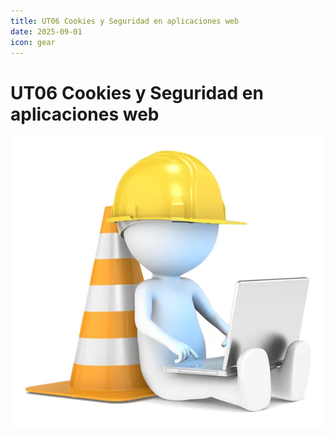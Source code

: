 ```yaml
---
title: UT06 Cookies y Seguridad en aplicaciones web
date: 2025-09-01    
icon: gear
---
```


# UT06 Cookies y Seguridad en aplicaciones web
![En construcción](/images/under-construction.jpg)

<!--
En este capítulo vamos a profundizar en varios aspectos de vital importancia para las aplicaciones web.

Por un lado, tenemos las cookies y las sesiones, dos mecanismos que permiten a la aplicación mantener vivas algunas variables de forma indefinida.

Después estudiaremos un problema endémico a las aplicaciones web: la seguridad. En efecto, al tratarse de aplicaciones que, por definición, están permanentemente conectadas a la red, son susceptibles de recibir ataques de manera continua e indiscriminada. Y, de hecho, lo hacen. Veremos cuáles son los tipos de ataque más frecuente y cómo podemos proteger nuestra aplicación contra ellos, algo en lo que juegan un papel importante las cookies y las variables de sesión.

Por último, nos centraremos en algo muy relacionado con la seguridad: la autenticación de usuarios para acceder a la aplicación. La mayor parte de las aplicaciones web necesitan un mecanismo seguro de autenticación. Veremos en qué consisten las listas de control de acceso y plantearemos una implementación muy completa en la que pondremos en práctica todo lo que hemos aprendido hasta ahora e incluso iremos un paso más allá al introducir la arquitectura MVC, que veremos en el siguiente tema.


## Seguridad en aplicaciones de servidor

### Autenticación y Autorización
La autenticación y la autorización son dos aspectos fundamentales en las aplicaciones en red. A continuación, te explico la importancia de cada uno de ellos:

1. Autenticación:
La autenticación se refiere al proceso de verificar la identidad de un usuario o entidad que intenta acceder a un sistema. Es esencial para garantizar que solo los usuarios legítimos tengan acceso a los recursos y funcionalidades de una aplicación. Al autenticar a los usuarios, se asegura que sean quienes dicen ser, generalmente mediante la verificación de credenciales, como un nombre de usuario y una contraseña. La autenticación es crucial para prevenir el acceso no autorizado y proteger la información sensible.

2. Autorización:
La autorización se ocupa de determinar qué acciones o recursos están permitidos para un usuario autenticado en una aplicación. Después de que un usuario se autentica, la autorización establece los permisos y los niveles de acceso que se le otorgan. Esto se logra mediante la asignación de roles, privilegios o permisos específicos a los usuarios. La autorización garantiza que los usuarios solo puedan acceder a los recursos y realizar acciones para los que tienen permiso, evitando así posibles abusos o violaciones de seguridad.

La importancia de la sesión en la autenticación y autorización radica en mantener el estado y la continuidad de la identidad del usuario durante su interacción con la aplicación. Una sesión representa la conexión entre el usuario y la aplicación, y permite mantener información relevante y contextual sobre el usuario autenticado. Algunos aspectos clave son:

- Gestión de sesiones: La aplicación debe establecer y gestionar correctamente las sesiones para cada usuario autenticado. Esto implica asignar un identificador único a cada sesión y mantener un registro de las sesiones activas.

- Almacenamiento de información de sesión: Durante una sesión, se pueden almacenar datos relevantes, como la identificación del usuario, los roles asignados, las preferencias o cualquier otra información necesaria para personalizar la experiencia del usuario o aplicar reglas de autorización.

- Control de acceso basado en sesiones: La información de sesión se utiliza para verificar la autorización de cada solicitud o acción realizada por el usuario. Se pueden aplicar controles de acceso a nivel de sesión para garantizar que el usuario tenga los permisos adecuados para llevar a cabo una determinada acción.

- Caducidad y cierre de sesiones: Es importante establecer políticas de caducidad de sesiones para proteger la seguridad de la aplicación. Las sesiones deben cerrarse automáticamente después de un período de inactividad o cuando el usuario cierra explícitamente la sesión.

En resumen, la autenticación y la autorización son fundamentales para garantizar la seguridad y el control de acceso en las aplicaciones en red. La sesión desempeña un papel crucial en la gestión de la identidad del usuario y en la aplicación de políticas de autorización, permitiendo una interacción segura y personalizada entre el usuario y la aplicación.

#### JWT

[JWT](https://jwt.io/) (JSON Web Tokens) es un estándar abierto (RFC 7519) que define un formato compacto y seguro para transmitir información entre partes como un objeto JSON. Se utiliza comúnmente en aplicaciones web y móviles para la autenticación y autorización de usuarios. JWT es una forma eficiente de transmitir información de manera segura y confiable, ya que los tokens están firmados digitalmente.

Aquí está cómo se relacionan los conceptos de autenticación, autorización y JWT:

1. Autenticación:
JWT se utiliza para autenticar a los usuarios mediante la generación de un token JWT firmado digitalmente. Cuando un usuario se autentica en una aplicación, se genera un JWT que contiene información sobre la identidad del usuario, como su ID de usuario o su nombre de usuario. Este token se devuelve al cliente y se almacena en el lado del cliente (por ejemplo, en las cookies o en el almacenamiento local del navegador) para su uso posterior en las solicitudes posteriores.

2. Autorización:
Una vez que un usuario se ha autenticado y posee un JWT válido, la aplicación puede utilizar la información contenida en el token para autorizar las solicitudes del usuario. El JWT puede contener información adicional, como los roles o permisos del usuario. La aplicación puede verificar y decodificar el JWT para obtener esta información y tomar decisiones sobre qué recursos o funcionalidades se le permiten al usuario acceder.

Implementación de JWT:

La implementación de JWT generalmente implica los siguientes pasos

![](/images/dwes/jwt01.jpg)

1. Generación del token:
Después de que un usuario se autentica correctamente, se genera un JWT utilizando una biblioteca JWT. El token se compone de tres partes separadas por puntos: el encabezado, el cuerpo y la firma. El encabezado contiene información sobre el algoritmo de firma utilizado, como HMAC o RSA. El cuerpo contiene los datos del usuario, como su ID o roles. La firma se genera utilizando una clave secreta conocida solo por el servidor.

2. Envío y almacenamiento del token:
El token JWT se envía al cliente (generalmente en la respuesta del servidor) y se almacena en el lado del cliente (por ejemplo, en las cookies o en el almacenamiento local del navegador). El cliente debe incluir el token en cada solicitud subsiguiente para demostrar su autenticidad y autorización.

3. Validación del token:
Cuando el cliente realiza una solicitud al servidor, el servidor debe validar el token JWT enviado por el cliente. Esto implica verificar la firma del token utilizando la clave secreta conocida solo por el servidor. Además, se comprueba si el token ha expirado y si los datos contenidos en el token son válidos y confiables.

4. Autorización basada en el token:
Una vez que el servidor ha validado el token JWT, puede utilizar la información contenida en el token para autorizar las solicitudes del cliente. Esto puede implicar verificar los roles o permisos del usuario y permitir o denegar el acceso a los recursos o funcionalidades correspondientes.

JWT proporciona una forma segura y eficiente de autenticar y autorizar usuarios en aplicaciones en red. Al utilizar tokens firmados digitalmente, se garantiza la integridad y la autenticidad de la información transmitida. Además, JWT permite una implementación sin estado, lo que significa que el servidor no necesita almacenar información sobre los usuarios autenticados, lo que simplifica la escalabilidad y el rendimiento de la aplicación.

![](/images/dwes/jwt02.png)

## SSL/TSL
SSL (Secure Sockets Layer) y TLS (Transport Layer Security) son protocolos de seguridad que proporcionan cifrado y autenticación para las comunicaciones en línea. Ambos protocolos son fundamentales para garantizar la privacidad y la integridad de los datos transmitidos a través de redes como Internet. A continuación, te explico la importancia de SSL/TLS en las comunicaciones:

1. Cifrado de datos: SSL/TLS utiliza algoritmos de cifrado para proteger los datos transmitidos entre un cliente y un servidor. Esto significa que los datos se convierten en un formato ilegible para terceros no autorizados, lo que garantiza la confidencialidad de la información sensible, como contraseñas, datos personales o información financiera.

2. Autenticación del servidor: SSL/TLS permite verificar la identidad del servidor al que un cliente se conecta. Esto se logra mediante certificados digitales emitidos por autoridades de certificación confiables. La autenticación del servidor ayuda a prevenir ataques de intermediarios, donde un tercero intenta suplantar al servidor y obtener información confidencial.

3. Integridad de los datos: SSL/TLS utiliza funciones de resumen (hashing) y firmas digitales para garantizar la integridad de los datos transmitidos. Esto significa que cualquier modificación o alteración de los datos durante la transmisión será detectada, ya que la firma digital no coincidirá con los datos recibidos.

4. Confianza y seguridad: Al implementar SSL/TLS, se establece una capa adicional de confianza y seguridad en las comunicaciones en línea. Los usuarios pueden tener la tranquilidad de que sus datos están protegidos y que están interactuando con el sitio o servicio legítimo.

### Handshake
El handshake (apretón de manos) es un proceso fundamental en el establecimiento de una conexión segura utilizando los protocolos SSL/TLS. Durante el handshake, el cliente y el servidor intercambian información y acuerdan los parámetros de cifrado y autenticación necesarios para establecer una conexión segura. A continuación, te explico los pasos principales del handshake:

![](/images/dwes/tsl.png)

1. Cliente envía solicitud de conexión: El cliente envía una solicitud de conexión al servidor indicando su intención de establecer una conexión segura utilizando SSL/TLS.

2. Servidor responde con certificado: El servidor responde enviando su certificado digital, que contiene su clave pública y otros detalles relevantes. El certificado está firmado por una autoridad de certificación confiable.

3. Cliente verifica el certificado: El cliente verifica la autenticidad del certificado del servidor. Esto implica comprobar la validez del certificado, la cadena de confianza y la firma digital. Si el certificado no es válido o no se puede verificar, el cliente puede abortar la conexión.

4. Cliente genera clave de sesión: El cliente genera una clave de sesión aleatoria que se utilizará para cifrar los datos durante la conexión. La clave de sesión se cifra con la clave pública del servidor y se envía al servidor.

5. Servidor desencripta la clave de sesión: El servidor utiliza su clave privada para desencriptar la clave de sesión enviada por el cliente y la recupera.

6. Cliente y servidor acuerdan parámetros de cifrado: El cliente y el servidor acuerdan los parámetros de cifrado y autenticación que se utilizarán durante la conexión. Esto incluye el algoritmo de cifrado, el modo de operación, la longitud de la clave y otros detalles.

7. Cliente y servidor intercambian mensajes cifrados: A partir de este punto, el cliente y el servidor utilizan la clave de sesión compartida para cifrar y descifrar los mensajes que se envían durante la conexión.

Una vez completado el handshake, la conexión se considera segura y tanto el cliente como el servidor pueden comenzar a intercambiar datos de manera cifrada. El handshake se realiza solo al establecer la conexión inicial y no se repite durante la comunicación.

### Generación de Certificados
Para generar un certificado en Windows que pueda ser utilizado en Java, puedes seguir los siguientes pasos:

1. Abre la consola de comandos de Windows (cmd).

2. Navega hasta el directorio donde deseas generar el certificado.

3. Ejecuta el siguiente comando para generar un archivo de clave privada (.key) y una solicitud de firma de certificado (.csr):

   ```shell
   keytool -genkeypair -alias myalias -keyalg RSA -keysize 2048 -keystore keystore.jks
   ```

   Reemplaza `myalias` con el nombre que desees para el alias del certificado y `keystore.jks` con el nombre que desees para el archivo de almacén de claves.

4. A continuación, se te pedirá que ingreses una contraseña para el almacén de claves y también para la clave privada del certificado. Ingresa y confirma las contraseñas.

5. Luego, se te solicitará información sobre el propietario del certificado, como el nombre, la organización, la unidad organizativa, el país, etc. Proporciona la información requerida y presiona Enter.

6. Una vez completados los pasos anteriores, se generará el archivo de almacén de claves (`keystore.jks`) en el directorio actual.

7. Ahora, para exportar el certificado del almacén de claves en formato X.509 (.cer), ejecuta el siguiente comando:

   ```shell
   keytool -exportcert -alias myalias -keystore keystore.jks -file certificate.cer
   ```

   Reemplaza `myalias` con el nombre del alias que hayas utilizado anteriormente y `certificate.cer` con el nombre que desees para el archivo de certificado exportado.

8. Ahora tienes el certificado exportado en formato X.509 (`certificate.cer`) que puedes utilizar en tu aplicación Java.

Recuerda que el archivo de almacén de claves (`keystore.jks`) contiene tanto el certificado como la clave privada y debe mantenerse seguro.

#### Ejemplo
Aquí tienes un ejemplo básico de un programa cliente-servidor en Java que intercambia datos utilizando SSL/TLS con un certificado ubicado en la carpeta "cert":

Servidor:
```java
import javax.net.ssl.*;
import java.io.*;

public class SSLServer {
    public static void main(String[] args) {
        int port = 12345;
        String keystorePath = "cert/keystore.jks";
        String keystorePassword = "password";

        try {
            // Configurar el SSLContext
            SSLContext sslContext = SSLContext.getInstance("TLS");
            KeyManagerFactory keyManagerFactory = KeyManagerFactory.getInstance("SunX509");
            KeyStore keyStore = KeyStore.getInstance("JKS");

            // Cargar el certificado del almacén de claves
            FileInputStream fis = new FileInputStream(keystorePath);
            keyStore.load(fis, keystorePassword.toCharArray());
            fis.close();

            keyManagerFactory.init(keyStore, keystorePassword.toCharArray());
            sslContext.init(keyManagerFactory.getKeyManagers(), null, null);

            // Crear el servidor SSL
            SSLServerSocketFactory sslServerSocketFactory = sslContext.getServerSocketFactory();
            SSLServerSocket sslServerSocket = (SSLServerSocket) sslServerSocketFactory.createServerSocket(port);

            System.out.println("Servidor iniciado. Esperando conexiones...");

            // Esperar por conexiones entrantes
            SSLSocket sslSocket = (SSLSocket) sslServerSocket.accept();

            // Leer datos del cliente
            BufferedReader reader = new BufferedReader(new InputStreamReader(sslSocket.getInputStream()));
            String message = reader.readLine();
            System.out.println("Mensaje recibido del cliente: " + message);

            // Enviar respuesta al cliente
            PrintWriter writer = new PrintWriter(sslSocket.getOutputStream(), true);
            writer.println("Respuesta del servidor: ¡Hola cliente!");

            // Cerrar conexiones
            writer.close();
            reader.close();
            sslSocket.close();
            sslServerSocket.close();
        } catch (Exception e) {
            e.printStackTrace();
        }
    }
}
```

Cliente:
```java
import javax.net.ssl.*;
import java.io.*;

public class SSLClient {
    public static void main(String[] args) {
        String serverHost = "localhost";
        int serverPort = 12345;
        String truststorePath = "cert/truststore.jks";
        String truststorePassword = "password";

        try {
            // Configurar el SSLContext
            SSLContext sslContext = SSLContext.getInstance("TLS");
            TrustManagerFactory trustManagerFactory = TrustManagerFactory.getInstance("SunX509");
            KeyStore trustStore = KeyStore.getInstance("JKS");

            // Cargar el certificado del almacén de confianza
            FileInputStream fis = new FileInputStream(truststorePath);
            trustStore.load(fis, truststorePassword.toCharArray());
            fis.close();

            trustManagerFactory.init(trustStore);
            sslContext.init(null, trustManagerFactory.getTrustManagers(), null);

            // Crear el socket SSL
            SSLSocketFactory sslSocketFactory = sslContext.getSocketFactory();
            SSLSocket sslSocket = (SSLSocket) sslSocketFactory.createSocket(serverHost, serverPort);

            // Enviar datos al servidor
            PrintWriter writer = new PrintWriter(sslSocket.getOutputStream(), true);
            writer.println("¡Hola servidor!");

            // Leer respuesta del servidor
            BufferedReader reader = new BufferedReader(new InputStreamReader(sslSocket.getInputStream()));
            String response = reader.readLine();
            System.out.println("Respuesta del servidor: " + response);

            // Cerrar conexiones
            writer.close();
            reader.close();
            sslSocket.close();
        } catch (Exception e) {
            e.printStackTrace();
        }
    }
}
```

Asegúrate de reemplazar los valores de `keystorePath`, `keystorePassword`, `truststorePath` y `truststorePassword` con la ubicación y contraseña correctas de tus archivos de certificado.

-->